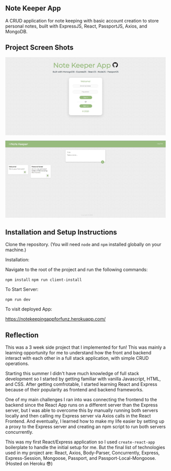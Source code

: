 ## Note Keeper App

A CRUD application for note keeping with basic account creation to store personal notes, built with ExpressJS, React, PassportJS, Axios, and MongoDB.

## Project Screen Shots


![Image of Login Page](https://github.com/ericngoo/MERN---Note-Keeper-App/blob/master/LoginPage.jpg)

![Image of Main Page](https://github.com/ericngoo/MERN---Note-Keeper-App/blob/master/MainPage.jpg)

## Installation and Setup Instructions

Clone the repository. (You will need `node` and `npm` installed globally on your machine.)  

Installation:

Navigate to the root of the project and run the following commands: 

`npm install`
`npm run client-install`

To Start Server:

`npm run dev`  

To visit deployed App:

https://notekeepingappforfunz.herokuapp.com/ 

## Reflection

This was a 3 week side project that I implemented for fun! This was mainly a learning opportunity for me to understand how the front and backend interact with each other in a full stack application, with simple CRUD operations.

Starting this summer I didn't have much knowledge of full stack development so I started by getting familiar with vanilla Javascript, HTML, and CSS. After getting comfrotable, I started learning React and Express because of their popularity as frontend and backend frameworks.

One of my main challenges I ran into was connecting the frontend to the backend since the React App runs on a different server than the Express server, but I was able to overcome this by manually running both servers locally and then calling my Express server via Axios calls in the React Frontend. And eventually, I learned how to make my life easier by setting up a proxy to the Express server and creating an npm script to run both servers concurrently.

This was my first React/Express application so I used `create-react-app` boilerplate to handle the initial setup for me. But the final list of technologies used in my project are: React, Axios, Body-Parser, Concurrently, Express, Express-Session, Mongoose, Passport, and Passport-Local-Mongoose. (Hosted on Heroku 😎)


